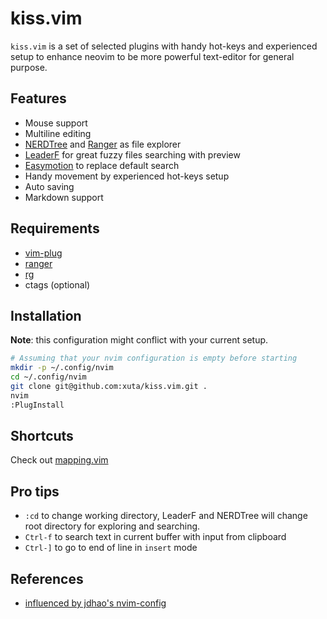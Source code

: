 # kiss.vim

`kiss.vim` is a set of selected plugins with handy hot-keys and experienced setup to enhance neovim to be more powerful text-editor for general purpose.

## Features

* Mouse support
* Multiline editing
* [NERDTree](https://github.com/preservim/nerdtree) and [Ranger](https://github.com/francoiscabrol/ranger.vim) as file explorer
* [LeaderF](https://github.com/Yggdroot/LeaderF) for great fuzzy files searching with preview
* [Easymotion](https://github.com/easymotion/vim-easymotion) to replace default search
* Handy movement by experienced hot-keys setup
* Auto saving
* Markdown support

## Requirements

* [vim-plug](https://github.com/junegunn/vim-plug)
* [ranger](https://ranger.github.io)
* [rg](https://github.com/BurntSushi/ripgrep)
* ctags (optional)

## Installation

**Note**: this configuration might conflict with your current setup. 

```bash
# Assuming that your nvim configuration is empty before starting
mkdir -p ~/.config/nvim
cd ~/.config/nvim
git clone git@github.com:xuta/kiss.vim.git .
nvim
:PlugInstall
```

## Shortcuts

Check out [mapping.vim](https://github.com/xuta/kiss.vim/blob/main/mapping.vim)

## Pro tips

* `:cd` to change working directory, LeaderF and NERDTree will change root directory for exploring and searching.
* `Ctrl-f` to search text in current buffer with input from clipboard
* `Ctrl-]` to go to end of line in `insert` mode

## References

* [influenced by jdhao's nvim-config](https://github.com/jdhao/nvim-config)

